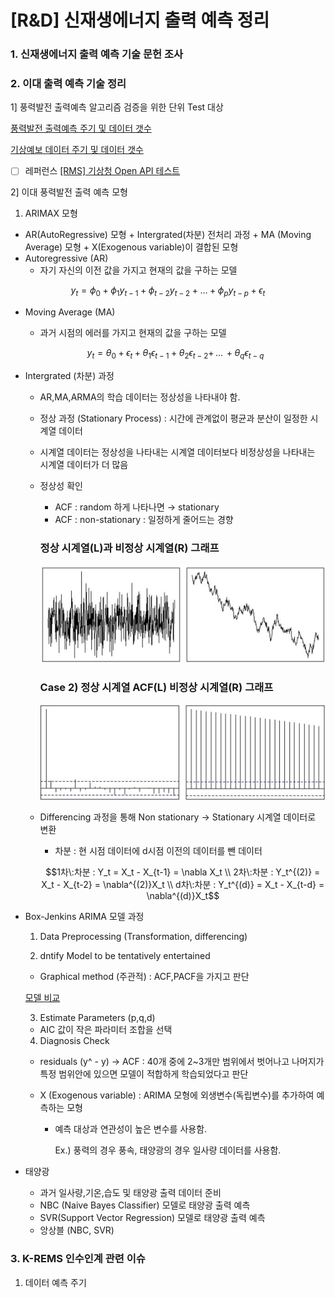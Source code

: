 # [R&D] 신재생에너지 출력 예측 정리

### 1.  신재생에너지 출력 예측 기술 문헌 조사

### 2.  이대 출력 예측 기술 정리

1] 풍력발전 출력예측 알고리즘 검증을 위한 단위 Test 대상 

[풍력발전 출력예측  주기 및 데이터 갯수](https://www.notion.so/4e5dc44598d942f5ad14453e46d9c1fb)

[기상예보 데이터 주기 및 데이터 갯수](https://www.notion.so/31b909a5d5bd4639b4ca4825c1dc3954)

- [ ]  레퍼런스 [[RMS] 기상청 Open API 테스트](https://www.notion.so/RMS-Open-API-3f1e54084ad8479b9bd39840c36898a9)

2] 이대 풍력발전 출력 예측 모형

1) ARIMAX 모형

- AR(AutoRegressive) 모형 + Intergrated(차분) 전처리 과정 + MA (Moving Average) 모형  + X(Exogenous variable)이 결합된 모형
- Autoregressive (AR)
    - 자기 자신의 이전 값을 가지고 현재의 값을 구하는 모델

$$y_t = \phi_0 + \phi_1y_{t-1}+ \phi_{t-2}y_{t-2}+...+\phi_py_{t-p}+\epsilon_t$$

- Moving Average (MA)
    - 과거 시점의 에러를 가지고 현재의 값을 구하는 모델

    $$y_t = \theta_0 + \epsilon_t + \theta_1\epsilon_{t-1} + \theta_2\epsilon_{t-2}+\,...\,+ \theta_q\epsilon_{t-q}$$

- Intergrated (차분) 과정
    - AR,MA,ARMA의 학습 데이터는 정상성을 나타내야 함.
    - 정상 과정 (Stationary Process) : 시간에 관계없이 평균과 분산이 일정한 시계열 데이터
    - 시계열 데이터는 정상성을 나타내는 시계열 데이터보다 비정상성을 나타내는 시계열 데이터가 더 많음
    - 정상성 확인
        - ACF : random 하게 나타나면 → stationary
        - ACF : non-stationary : 일정하게 줄어드는 경향

        ### 정상 시계열(L)과 비정상 시계열(R) 그래프

        ![%5BR&D%5D%20%E1%84%89%E1%85%B5%E1%86%AB%E1%84%8C%E1%85%A2%E1%84%89%E1%85%A2%E1%86%BC%E1%84%8B%E1%85%A6%E1%84%82%E1%85%A5%E1%84%8C%E1%85%B5%20%E1%84%8E%E1%85%AE%E1%86%AF%E1%84%85%E1%85%A7%E1%86%A8%20%E1%84%8B%E1%85%A8%E1%84%8E%E1%85%B3%E1%86%A8%20%E1%84%8C%E1%85%A5%E1%86%BC%E1%84%85%E1%85%B5%203c66fefd88df4947ae36d4983dd82d17/_2021-04-20__11.09.48.png](%5BR&D%5D%20%E1%84%89%E1%85%B5%E1%86%AB%E1%84%8C%E1%85%A2%E1%84%89%E1%85%A2%E1%86%BC%E1%84%8B%E1%85%A6%E1%84%82%E1%85%A5%E1%84%8C%E1%85%B5%20%E1%84%8E%E1%85%AE%E1%86%AF%E1%84%85%E1%85%A7%E1%86%A8%20%E1%84%8B%E1%85%A8%E1%84%8E%E1%85%B3%E1%86%A8%20%E1%84%8C%E1%85%A5%E1%86%BC%E1%84%85%E1%85%B5%203c66fefd88df4947ae36d4983dd82d17/_2021-04-20__11.09.48.png)

        ### Case 2) 정상 시계열 ACF(L) 비정상 시계열(R) 그래프

        ![%5BR&D%5D%20%E1%84%89%E1%85%B5%E1%86%AB%E1%84%8C%E1%85%A2%E1%84%89%E1%85%A2%E1%86%BC%E1%84%8B%E1%85%A6%E1%84%82%E1%85%A5%E1%84%8C%E1%85%B5%20%E1%84%8E%E1%85%AE%E1%86%AF%E1%84%85%E1%85%A7%E1%86%A8%20%E1%84%8B%E1%85%A8%E1%84%8E%E1%85%B3%E1%86%A8%20%E1%84%8C%E1%85%A5%E1%86%BC%E1%84%85%E1%85%B5%203c66fefd88df4947ae36d4983dd82d17/_2021-04-20__11.10.16.png](%5BR&D%5D%20%E1%84%89%E1%85%B5%E1%86%AB%E1%84%8C%E1%85%A2%E1%84%89%E1%85%A2%E1%86%BC%E1%84%8B%E1%85%A6%E1%84%82%E1%85%A5%E1%84%8C%E1%85%B5%20%E1%84%8E%E1%85%AE%E1%86%AF%E1%84%85%E1%85%A7%E1%86%A8%20%E1%84%8B%E1%85%A8%E1%84%8E%E1%85%B3%E1%86%A8%20%E1%84%8C%E1%85%A5%E1%86%BC%E1%84%85%E1%85%B5%203c66fefd88df4947ae36d4983dd82d17/_2021-04-20__11.10.16.png)

    - Differencing 과정을 통해 Non stationary → Stationary 시계열 데이터로 변환
        - 차분 : 현 시점 데이터에 d시점 이전의 데이터를 뺀 데이터

        $$1차\:차분 : Y_t = X_t - X_{t-1} = \nabla X_t \\ 
        2차\:차분 : Y_t^{(2)} = X_t - X_{t-2} = \nabla^{(2)}X_t \\
        d차\:차분 : Y_t^{(d)} = X_t - X_{t-d} = \nabla^{(d)}X_t$$

- Box-Jenkins ARIMA 모델 과정

    1) Data Preprocessing (Transformation, differencing)

    2) dntify Model to be tentatively entertained

    - Graphical method (주관적) : ACF,PACF을 가지고 판단

    [모델 비교](https://www.notion.so/af8705c74f454406b79c2ce1f309f074)

    3) Estimate Parameters (p,q,d)

    - AIC 값이 작은 파라미터 조합을 선택

    4) Diagnosis Check

    - residuals (y^ - y) → ACF : 40개 중에 2~3개만 범위에서 벗어나고 나머지가 특정 범위안에 있으면 모델이 적합하게 학습되었다고 판단

    - X (Exogenous variable) : ARIMA 모형에 외생변수(독립변수)를 추가하여 예측하는 모형
        - 예측 대상과 연관성이 높은 변수를 사용함.

            Ex.) 풍력의 경우 풍속, 태양광의 경우 일사량 데이터를 사용함. 

- 태양광
    - 과거 일사량,기온,습도 및 태양광 출력 데이터 준비
    - NBC (Naive Bayes Classifier) 모델로 태양광 출력 예측
    - SVR(Support Vector Regression) 모델로 태양광 출력 예측
    - 앙상블 (NBC, SVR)

### 3.  K-REMS 인수인계 관련 이슈

1. 데이터 예측 주기

###

